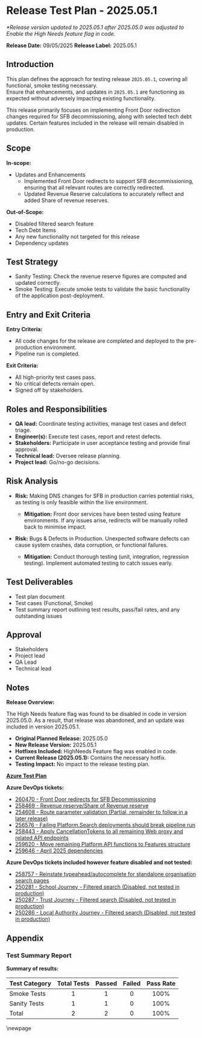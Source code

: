 # Release Test Plan - 2025.05.1

_*Release version updated to 2025.05.1 after 2025.05.0 was adjusted to Enable the High Needs feature flag in code._

**Release Date:** 09/05/2025
**Release Label:** 2025.05.1

## Introduction

This plan defines the approach for testing release `2025.05.1`, covering all functional, smoke testing necessary.  
Ensure that enhancements, and updates in `2025.05.1` are functioning as expected without adversely impacting existing functionality.

This release primarily focuses on implementing Front Door redirection changes required for SFB decommissioning, along with selected tech debt updates. Certain features included in the release will remain disabled in production.

## Scope

**In-scope:**

- Updates and Enhancements
  - Implemented Front Door redirects to support SFB decommissioning, ensuring that all relevant routes are correctly redirected.
  - Updated Revenue Reserve calculations to accurately reflect and added Share of revenue reserves.

**Out-of-Scope:**

- Disabled filtered search feature
- Tech Debt Items
- Any new functionality not targeted for this release
- Dependency updates

## Test Strategy

- Sanity Testing: Check the revenue reserve figures are computed and updated correctly.
- Smoke Testing: Execute smoke tests to validate the basic functionality of the application post-deployment.

## Entry and Exit Criteria

**Entry Criteria:**

- All code changes for the release are completed and deployed to the pre-production environment.
- Pipeline run is completed.

**Exit Criteria:**

- All high-priority test cases pass.
- No critical defects remain open.
- Signed off by stakeholders.

## Roles and Responsibilities

- **QA lead:** Coordinate testing activities, manage test cases and defect triage.
- **Engineer(s):** Execute test cases, report and retest defects.
- **Stakeholders:** Participate in user acceptance testing and provide final approval.
- **Technical lead:** Oversee release planning.
- **Project lead:** Go/no-go decisions.

## Risk Analysis

- **Risk:** Making DNS changes for SFB in production carries potential risks, as testing is only feasible within the live environment.  
  - **Mitigation:** Front door services have been tested using feature environments. If any issues arise, redirects will be manually rolled back to minimise impact.

- **Risk:** Bugs & Defects in Production. Unexpected software defects can cause system crashes, data corruption, or functional failures.
  - **Mitigation:** Conduct thorough testing (unit, integration, regression testing). Implement automated testing to catch issues early.

## Test Deliverables

- Test plan document
- Test cases (Functional, Smoke)
- Test summary report outlining test results, pass/fail rates, and any outstanding issues

## Approval

- Stakeholders
- Project lead
- QA Lead
- Technical lead

## Notes

**Release Overview:**

The High Needs feature flag was found to be disabled in code in version 2025.05.0. As a result, that release was abandoned, and an update was included in version 2025.05.1.

- **Original Planned Release:** 2025.05.0
- **New Release Version:** 2025.05.1
- **Hotfixes Included:** HighNeeds Feature flag was enabled in code.
- **Current Release (2025.05.1):** Contains the necessary hotfix.
- **Testing Impact:** No impact to the release testing plan.

**[Azure Test Plan](https://dfe-ssp.visualstudio.com/s198-DfE-Benchmarking-service/_testPlans/define?planId=259145&suiteId=259146)**

**Azure DevOps tickets:**

- [260470 - Front Door redirects for SFB Decommissioning](https://dfe-ssp.visualstudio.com/s198-DfE-Benchmarking-service/_workitems/edit/260470)
- [258469 - Revenue reserve/Share of Revenue reserve](https://dfe-ssp.visualstudio.com/s198-DfE-Benchmarking-service/_workitems/edit/258469)
- [254608 - Route parameter validation (Partial, remainder to follow in a later release)](https://dfe-ssp.visualstudio.com/s198-DfE-Benchmarking-service/_workitems/edit/254608)
- [256576 - Failing Platform.Search deployments should break pipeline run](https://dfe-ssp.visualstudio.com/s198-DfE-Benchmarking-service/_workitems/edit/256576)
- [258443 - Apply CancellationTokens to all remaining Web proxy and related API endpoints](https://dfe-ssp.visualstudio.com/s198-DfE-Benchmarking-service/_workitems/edit/258443)
- [259620 - Move remaining Platform API functions to Features structure](https://dfe-ssp.visualstudio.com/s198-DfE-Benchmarking-service/_workitems/edit/259620)
- [259646 - April 2025 dependencies](https://dfe-ssp.visualstudio.com/s198-DfE-Benchmarking-service/_workitems/edit/259646)

**Azure DevOps tickets included however feature disabled and not tested:**

- [258757 - Reinstate typeahead/autocomplete for standalone organisation search pages](https://dfe-ssp.visualstudio.com/s198-DfE-Benchmarking-service/_workitems/edit/258757)
- [250281 - School Journey - Filtered search (Disabled, not tested in production)](https://dfe-ssp.visualstudio.com/s198-DfE-Benchmarking-service/_workitems/edit/250281)
- [250287 - Trust Journey - Filtered search (Disabled, not tested in production)](https://dfe-ssp.visualstudio.com/s198-DfE-Benchmarking-service/_workitems/edit/250287)
- [250286 - Local Authority Journey - Filtered search (Disabled, not tested in production)](https://dfe-ssp.visualstudio.com/s198-DfE-Benchmarking-service/_workitems/edit/250286)

## Appendix

### Test Summary Report

**Summary of results:**

| Test Category | Total Tests | Passed | Failed | Pass Rate |
|---------------|:-----------:|:------:|:------:|:---------:|
| Smoke Tests   |      1      |   1    |   0    |   100%    |
| Sanity Tests  |      1      |   1    |   0    |   100%    |
| Total         |      2      |   2    |   0    |   100%    |

<!-- Leave the rest of this page blank -->
\newpage
